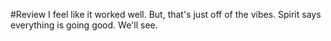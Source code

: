 #Review
I feel like it worked well. But, that's just off of the vibes. Spirit says everything is going good. We'll see.